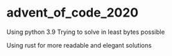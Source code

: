 # advent_of_code_2020
Using python 3.9
Trying to solve in least bytes possible

Using rust for more readable and elegant solutions
